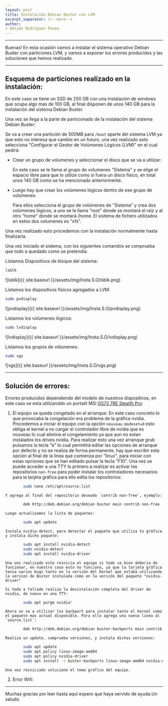 ```yaml
---
layout: post
title: Instalación Debian Buster con LVM
excerpt_separator: <!--more-->
author:
- Adrián Rodríguez Povea
---
```


***

Buenas! En esta ocasión vamos a instalar el sistema operativo Debian Buster con particiones LVM, y vamos a exponer los errores producidos y las soluciones que hemos realizado.

***

<!--more-->

## Esquema de particiones realizado en la instalación:

En este caso se tiene un  SSD de 250 GB con una instalación de windows que ocupa algo mas de 100 GB, al final disponen de unos 140 GB para la instalación del sistema Debian Buster.

Una vez se llega a la parte de particionado de la instalación del sistema Debian Buster:

Se va a crear una partición de 500MB para `/boot` aparte del sistema LVM ya que esto no interesa que cambie en un futuro, una vez realizado esto selecciona "Configurar el Gestor de Volúmenes Lógicos (LVM)" en el cual pedirá:

 - Crear un grupo de volumenes y seleccionar el disco que se va a utilizar:   

   En este caso se le llama al grupo de volumenes "Sistema" y se elige el espacio libre para que lo utilize como si fuera un disco físico, en total unos 140 GB como se ha mencionado anteriormente.

 - Luego hay que crear los volúmenes lógicos dentro de ese grupo de volúmenes:   

   Para ellos selecciona el grupo de volúmenes de "Sistema" y crea dos volúmenes lógicos, a uno se le llama "root" donde se montará el raiz y al otro "home" donde se montará /home. El sistema de fichero utilizados en estos dos volumenes es "xfs".


Una vez realizado esto procedemos con la instalación normalmente hasta finalizarla.

Una vez iniciado el sistema, con los siguientes comandos se comprueba que todo a quedado como se pretendia:

Listamos Dispositivos de bloque del sistema:

```bash
lsblk
```

![lsblk]({{ site.baseurl }}/assets/img/Insta.S.O/lsblk.png)  

Listamos los dispositivos fisicos agregados a LVM:

```bash
sudo pvdisplay
```

![pvdisplay]({{ site.baseurl }}/assets/img/Insta.S.O/pvdisplay.png)

Listamos los volúmenes lógicos:

```bash
sudo lvdisplay
```

![lvdisplay]({{ site.baseurl }}/assets/img/Insta.S.O/lvdisplay.png)

Listamos los grupos de vólumenes:

```bash
sudo vgs
```

![vgs]({{ site.baseurl }}/assets/img/Insta.S.O/vgs.png)


***


## Solución de errores:

Errores producidos dependiendo del modelo de nuestros dispositivos, en este caso se esta utilizanddo un portatil MSI [GS73 7RE Stealth Pro](https://es.msi.com/Laptop/GS73-7RE-Stealth-Pro/Specification):

1. El equipo se queda congelado en el arranque:
	En este caso concreto lo que provocaba la congelación era problema de la gráfica nvidia.
	Procedemos a iniciar el equipo con la opción `nouveau.modeset=0` esto obliga el kernel a no cargar el controlador libre de nvidia que es nouveau lo cual elimina el congelamiento ya que aun no estan instalados los drives nvidia. Para realizar esto una vez arranque grub pulsamos la tecla "e" lo cual permitirá editar las opciones de arranque por defecto y no se realiza de forma permanente, hay que escribir esta opción al final de la linea que comienza por "linux", para iniciar con estas opciones que se han editado pulsar la tecla "F10". 
	Una vez se puede acceder a una TTY lo primero a realizar es activar los repositorios `non-free` para poder instalar los controladores necesarios para la tarjeta gráfica para ello edita los repositorios:

```bash
		sudo nano /etc/apt/source.list
```
	Y agrega al final del repositorio deseado `contrib non-free`, ejemplo:

```bash
		deb http://deb.debian.org/debian buster main contrib non-free
```

	Luego actualizamos la lista de paquetes:

```bash
		sudo apt update
```

	Instala nvidia-detect, para detectar el paquete que utiliza tu gráfica y instala dicho paquete:

```bash
		sudo apt install nvidia-detect
		sudo nvidia-detect
		sudo apt install nvidia-driver
```
	Una vez realizado esto reinicia el equipo si todo va bien deberia de funcionar, en nuestro caso esto no funciono, ya que la tarjeta gráfica tenia varios bugs tanto en la versión del Kernel que estaba utilizando la version de Buster instalada como en la versión del paquete "nvidia-driver"

	Si todo a fallado realiza la desistalación completa del driver de nvidia, de nuevo en una TTY:

```bash
		sudo apt purge nvidia*
```

	Ahora se va a utilizar los backport para instalar tanto el kernel como el paquete mas actual disponible. Para ello agrega una nueva linea al `source.list`:

```bash
		deb http://deb.debian.org/debian buster-backports main contrib non-free
```

	Realiza un update, comprueba versiones, y instala dichas versiones:

```bash
		sudo apt update
		sudo apt policy linux-image-amd64
		sudo apt policy nvidia-driver
		sudo apt install -t buster-backports linux-image-amd64 nvidia-driver
```

	Una vez reiniciado soluciono el tema gráfico del equipo.

2. Error Wifi:

***
    
Muchas gracias por leer hasta aquí espero que haya servido de ayuda.Un saludo.
